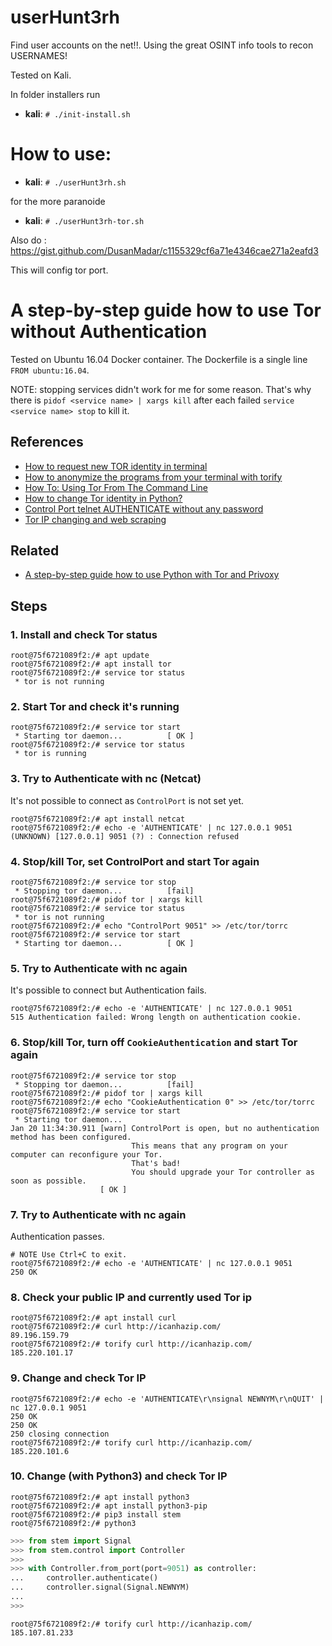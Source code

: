 
userHunt3rh
===========

Find user accounts on the net!!. Using the great OSINT info tools to recon USERNAMES!

Tested on Kali.

In folder installers run 

* **kali**: ```# ./init-install.sh   ```

# How to use:

* **kali**: ```# ./userHunt3rh.sh   ```

for the more paranoide 

* **kali**: ```# ./userHunt3rh-tor.sh   ```




Also do :
https://gist.github.com/DusanMadar/c1155329cf6a71e4346cae271a2eafd3

This will config tor port.
# A step-by-step guide how to use Tor without Authentication

Tested on Ubuntu 16.04 Docker container. The Dockerfile is a single line `FROM ubuntu:16.04`.

NOTE: stopping services didn't work for me for some reason. That's why there is `pidof <service name> | xargs kill` after each failed `service <service name> stop` to kill it.

## References
* [How to request new TOR identity in terminal](https://stackoverflow.com/q/16987518/4183498)
* [How to anonymize the programs from your terminal with torify](https://linuxaria.com/howto/how-to-anonymize-the-programs-from-your-terminal-with-torify)
* [How To: Using Tor From The Command Line](https://justhackerthings.com/post/using-tor-from-the-command-line/)
* [How to change Tor identity in Python?](https://stackoverflow.com/q/9887505/4183498)
* [Control Port telnet AUTHENTICATE without any password](https://tor.stackexchange.com/q/14146)
* [Tor IP changing and web scraping](https://dm295.blogspot.com/2016/02/tor-ip-changing-and-web-scraping.html)

## Related
* [A step-by-step guide how to use Python with Tor and Privoxy](https://gist.github.com/DusanMadar/8d11026b7ce0bce6a67f7dd87b999f6b)


## Steps

### 1. Install and check Tor status
```console
root@75f6721089f2:/# apt update
root@75f6721089f2:/# apt install tor
root@75f6721089f2:/# service tor status
 * tor is not running
 ```

### 2. Start Tor and check it's running
```console
root@75f6721089f2:/# service tor start 
 * Starting tor daemon...          [ OK ] 
root@75f6721089f2:/# service tor status
 * tor is running
```

### 3. Try to Authenticate with nc (Netcat)
It's not possible to connect as `ControlPort` is not set yet.
```console
root@75f6721089f2:/# apt install netcat
root@75f6721089f2:/# echo -e 'AUTHENTICATE' | nc 127.0.0.1 9051
(UNKNOWN) [127.0.0.1] 9051 (?) : Connection refused
```

### 4. Stop/kill Tor, set ControlPort and start Tor again
```console
root@75f6721089f2:/# service tor stop
 * Stopping tor daemon...          [fail]
root@75f6721089f2:/# pidof tor | xargs kill
root@75f6721089f2:/# service tor status
 * tor is not running
root@75f6721089f2:/# echo "ControlPort 9051" >> /etc/tor/torrc
root@75f6721089f2:/# service tor start 
 * Starting tor daemon...          [ OK ] 
```

### 5. Try to Authenticate with nc again
It's possible to connect but Authentication fails.
```console
root@75f6721089f2:/# echo -e 'AUTHENTICATE' | nc 127.0.0.1 9051
515 Authentication failed: Wrong length on authentication cookie.
```

### 6. Stop/kill Tor, turn off `CookieAuthentication` and start Tor again
```console
root@75f6721089f2:/# service tor stop
 * Stopping tor daemon...          [fail]
root@75f6721089f2:/# pidof tor | xargs kill
root@75f6721089f2:/# echo "CookieAuthentication 0" >> /etc/tor/torrc
root@75f6721089f2:/# service tor start
 * Starting tor daemon...
Jan 20 11:34:30.911 [warn] ControlPort is open, but no authentication method has been configured. 
                           This means that any program on your computer can reconfigure your Tor.
                           That's bad!
                           You should upgrade your Tor controller as soon as possible.
                    [ OK ] 
```

### 7. Try to Authenticate with nc again
Authentication passes.
```console
# NOTE Use Ctrl+C to exit.
root@75f6721089f2:/# echo -e 'AUTHENTICATE' | nc 127.0.0.1 9051
250 OK
```

### 8. Check your public IP and currently used Tor ip
```console
root@75f6721089f2:/# apt install curl
root@75f6721089f2:/# curl http://icanhazip.com/ 
89.196.159.79
root@75f6721089f2:/# torify curl http://icanhazip.com/   
185.220.101.17
```


### 9. Change and check Tor IP
```console
root@75f6721089f2:/# echo -e 'AUTHENTICATE\r\nsignal NEWNYM\r\nQUIT' | nc 127.0.0.1 9051
250 OK
250 OK
250 closing connection
root@75f6721089f2:/# torify curl http://icanhazip.com/
185.220.101.6
```

### 10. Change (with Python3) and check Tor IP
```console
root@75f6721089f2:/# apt install python3
root@75f6721089f2:/# apt install python3-pip
root@75f6721089f2:/# pip3 install stem
root@75f6721089f2:/# python3
```
```python
>>> from stem import Signal
>>> from stem.control import Controller
>>> 
>>> with Controller.from_port(port=9051) as controller:
...     controller.authenticate()
...     controller.signal(Signal.NEWNYM)
... 
>>> 
```
```console
root@75f6721089f2:/# torify curl http://icanhazip.com/
185.107.81.233
```


